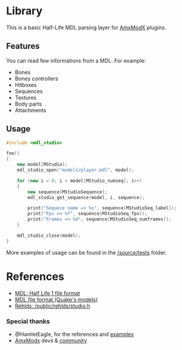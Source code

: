 # Library

This is a basic Half-Life MDL parsing layer for [AmxModX](https://github.com/alliedmodders/amxmodx) plugins.

## Features

You can read few informations from a MDL. For example:

- Bones
- Bones controllers
- Hitboxes
- Sequences
- Textures
- Body parts
- Attachments

## Usage

```cpp
#include <mdl_studio>

foo()
{
    new model[MStudio];
    mdl_studio_open("models/player.mdl", model);

    for (new i = 0; i < model[MStudio_numseq]; i++)
    {
        new sequence[MStudioSequence];
        mdl_studio_get_sequence(model, i, sequence);

        print("Sequece name => %s", sequence[MStudioSeq_label]);
        print("Fps => %f", sequence[MStudioSeq_fps]);
        print("Frames => %d", sequence[MStudioSeq_numframes]);
    }

    mdl_studio_close(model);
}
```

More examples of usage can be found in the [/source/tests](./source/tests/) folder.

# References

- [MDL: Half Life 1 file format](https://github.com/malortie/assimp/wiki/MDL:-Half-Life-1-file-format)
- [MDL file format (Quake's models)](http://tfc.duke.free.fr/coding/mdl-specs-en.html)
- [Rehlds: /public/rehlds/studio.h](https://github.com/dreamstalker/rehlds/blob/65c6ce593b5eabf13e92b03352e4b429d0d797b0/rehlds/public/rehlds/studio.h)

### Special thanks

- @HamletEagle, for the references and [examples](https://forums.alliedmods.net/showpost.php?p=2612285&postcount=4)
- [AmxModx](https://github.com/alliedmodders/amxmodx) devs & [community](https://forums.alliedmods.net)